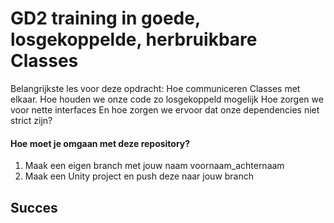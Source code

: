# GD2 training in goede, losgekoppelde, herbruikbare Classes

Belangrijkste les voor deze opdracht:
Hoe communiceren Classes met elkaar.
Hoe houden we onze code zo losgekoppeld mogelijk
Hoe zorgen we voor nette interfaces
En hoe zorgen we ervoor dat onze dependencies niet strict zijn?

#### Hoe moet je omgaan met deze repository?

1. Maak een eigen branch met jouw naam voornaam_achternaam
2. Maak een Unity project en push deze naar jouw branch

## Succes
